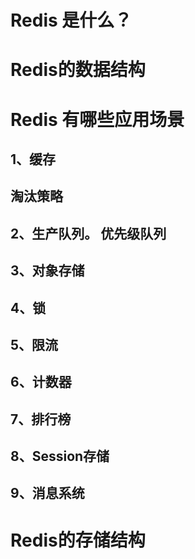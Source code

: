 # Redis 是什么？
# Redis的数据结构
# Redis 有哪些应用场景
## 1、缓存
## 淘汰策略
## 2、生产队列。 优先级队列
## 3、对象存储
## 4、锁
## 5、限流
## 6、计数器
## 7、排行榜
## 8、Session存储
## 9、消息系统
# Redis的存储结构
